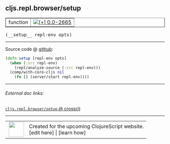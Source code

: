## cljs.repl.browser/setup



 <table border="1">
<tr>
<td>function</td>
<td><a href="https://github.com/cljsinfo/cljs-api-docs/tree/0.0-2665"><img valign="middle" alt="[+] 0.0-2665" title="Added in 0.0-2665" src="https://img.shields.io/badge/+-0.0--2665-lightgrey.svg"></a> </td>
</tr>
</table>


 <samp>
(__setup__ repl-env opts)<br>
</samp>

---







Source code @ [github](https://github.com/clojure/clojurescript/blob/r3030/src/clj/cljs/repl/browser.clj#L195-L199):

```clj
(defn setup [repl-env opts]
  (when (:src repl-env)
    (repl/analyze-source (:src repl-env)))
  (comp/with-core-cljs nil
    (fn [] (server/start repl-env))))
```

<!--
Repo - tag - source tree - lines:

 <pre>
clojurescript @ r3030
└── src
    └── clj
        └── cljs
            └── repl
                └── <ins>[browser.clj:195-199](https://github.com/clojure/clojurescript/blob/r3030/src/clj/cljs/repl/browser.clj#L195-L199)</ins>
</pre>

-->

---



###### External doc links:

[`cljs.repl.browser/setup` @ crossclj](http://crossclj.info/fun/cljs.repl.browser/setup.html)<br>

---

 <table>
<tr><td>
<img valign="middle" align="right" width="48px" src="http://i.imgur.com/Hi20huC.png">
</td><td>
Created for the upcoming ClojureScript website.<br>
[edit here] | [learn how]
</td></tr></table>

[edit here]:https://github.com/cljsinfo/cljs-api-docs/blob/master/cljsdoc/cljs.repl.browser_setup.cljsdoc
[learn how]:https://github.com/cljsinfo/cljs-api-docs/wiki/cljsdoc-files

<!--

This information was too distracting to show to readers, but I'll leave it
commented here since it is helpful to:

- pretty-print the data used to generate this document
- and show how to retrieve that data



The API data for this symbol:

```clj
{:ns "cljs.repl.browser",
 :name "setup",
 :type "function",
 :signature ["[repl-env opts]"],
 :source {:code "(defn setup [repl-env opts]\n  (when (:src repl-env)\n    (repl/analyze-source (:src repl-env)))\n  (comp/with-core-cljs nil\n    (fn [] (server/start repl-env))))",
          :title "Source code",
          :repo "clojurescript",
          :tag "r3030",
          :filename "src/clj/cljs/repl/browser.clj",
          :lines [195 199]},
 :full-name "cljs.repl.browser/setup",
 :full-name-encode "cljs.repl.browser_setup",
 :history [["+" "0.0-2665"]]}

```

Retrieve the API data for this symbol:

```clj
;; from Clojure REPL
(require '[clojure.edn :as edn])
(-> (slurp "https://raw.githubusercontent.com/cljsinfo/cljs-api-docs/catalog/cljs-api.edn")
    (edn/read-string)
    (get-in [:symbols "cljs.repl.browser/setup"]))
```

-->
